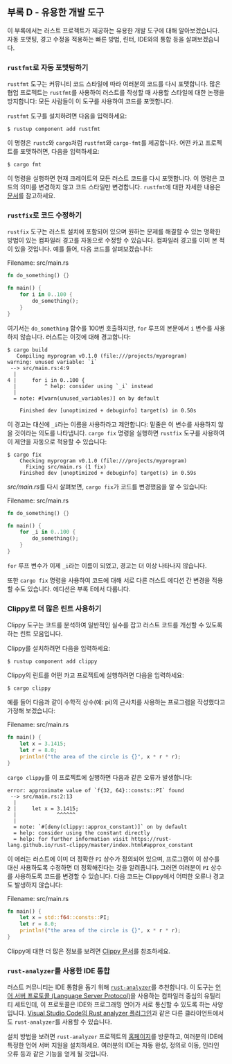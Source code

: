 ## 부록 D - 유용한 개발 도구

이 부록에서는 러스트 프로젝트가 제공하는 유용한 개발 도구에 대해
알아보겠습니다. 자동 포맷팅, 경고 수정을 적용하는 빠른 방법, 린터,
IDE와의 통합 등을 살펴보겠습니다.

### `rustfmt`로 자동 포맷팅하기

`rustfmt` 도구는 커뮤니티 코드 스타일에 따라 여러분의 코드를 다시 포맷합니다.
많은 협업 프로젝트는 `rustfmt`를 사용하여 러스트를 작성할 때 사용할 스타일에
대한 논쟁을 방지합니다: 모든 사람들이 이 도구를 사용하여 코드를 포맷합니다.

`rustfmt` 도구를 설치하려면 다음을 입력하세요:

```console
$ rustup component add rustfmt
```

이 명령은 `rustc`와 `cargo`처럼 `rustfmt`와 `cargo-fmt`를 제공합니다.
어떤 카고 프로젝트를 포맷하려면, 다음을 입력하세요:

```console
$ cargo fmt
```

이 명령을 실행하면 현재 크레이트의 모든 러스트 코드를 다시 포맷합니다.
이 명령은 코드의 의미를 변경하지 않고 코드 스타일만 변경합니다.
`rustfmt`에 대한 자세한 내용은 [문서][rustfmt]를 참고하세요.

[rustfmt]: https://github.com/rust-lang/rustfmt

### `rustfix`로 코드 수정하기

`rustfix` 도구는 러스트 설치에 포함되어 있으며 원하는 문제를 해결할
수 있는 명확한 방법이 있는 컴파일러 경고를 자동으로 수정할 수
있습니다. 컴파일러 경고를 이미 본 적이 있을 것입니다. 예를 들어,
다음 코드를 살펴보겠습니다:

<span class="filename">Filename: src/main.rs</span>

```rust
fn do_something() {}

fn main() {
    for i in 0..100 {
        do_something();
    }
}
```

여기서는 `do_something` 함수를 100번 호출하지만, `for` 루프의 본문에서
`i` 변수를 사용하지 않습니다. 러스트는 이것에 대해 경고합니다:

```console
$ cargo build
   Compiling myprogram v0.1.0 (file:///projects/myprogram)
warning: unused variable: `i`
 --> src/main.rs:4:9
  |
4 |     for i in 0..100 {
  |         ^ help: consider using `_i` instead
  |
  = note: #[warn(unused_variables)] on by default

    Finished dev [unoptimized + debuginfo] target(s) in 0.50s
```

이 경고는 대신에 `_i`라는 이름을 사용하라고 제안합니다: 밑줄은 이
변수를 사용하지 않을 것이라는 의도를 나타냅니다. `cargo fix` 명령을
실행하면 `rustfix` 도구를 사용하여 이 제안을 자동으로 적용할 수
있습니다:

```console
$ cargo fix
    Checking myprogram v0.1.0 (file:///projects/myprogram)
      Fixing src/main.rs (1 fix)
    Finished dev [unoptimized + debuginfo] target(s) in 0.59s
```

*src/main.rs*를 다시 살펴보면, `cargo fix`가 코드를 변경했음을 알 수
있습니다:

<span class="filename">Filename: src/main.rs</span>

```rust
fn do_something() {}

fn main() {
    for _i in 0..100 {
        do_something();
    }
}
```

`for` 루프 변수가 이제 `_i`라는 이름이 되었고, 경고는 더 이상 나타나지 않습니다.

또한 `cargo fix` 명령을 사용하여 코드에 대해 서로 다른 러스트 에디션 간
변경을 적용할 수도 있습니다. 에디션은 부록 E에서 다룹니다.

### Clippy로 더 많은 린트 사용하기

Clippy 도구는 코드를 분석하여 일반적인 실수를 잡고 러스트 코드를
개선할 수 있도록 하는 린트 모음입니다.

Clippy를 설치하려면 다음을 입력하세요:

```console
$ rustup component add clippy
```

Clippy의 린트를 어떤 카고 프로젝트에 실행하려면 다음을 입력하세요:

```console
$ cargo clippy
```

예를 들어 다음과 같이 수학적 상수(예: pi)의 근사치를 사용하는 프로그램을
작성했다고 가정해 보겠습니다:

<span class="filename">Filename: src/main.rs</span>

```rust
fn main() {
    let x = 3.1415;
    let r = 8.0;
    println!("the area of the circle is {}", x * r * r);
}
```

`cargo clippy`를 이 프로젝트에 실행하면 다음과 같은 오류가 발생합니다:

```text
error: approximate value of `f{32, 64}::consts::PI` found
 --> src/main.rs:2:13
  |
2 |     let x = 3.1415;
  |             ^^^^^^
  |
  = note: `#[deny(clippy::approx_constant)]` on by default
  = help: consider using the constant directly
  = help: for further information visit https://rust-lang.github.io/rust-clippy/master/index.html#approx_constant
```

이 에러는 러스트에 이미 더 정확한 `PI` 상수가 정의되어 있으며, 프로그램이
이 상수를 대신 사용하도록 수정하면 더 정확해진다는 것을 알려줍니다.
그러면 여러분이 `PI` 상수를 사용하도록 코드를 변경할 수 있습니다.
다음 코드는 Clippy에서 어떠한 오류나 경고도 발생하지 않습니다:

<span class="filename">Filename: src/main.rs</span>

```rust
fn main() {
    let x = std::f64::consts::PI;
    let r = 8.0;
    println!("the area of the circle is {}", x * r * r);
}
```

Clippy에 대한 더 많은 정보를 보려면 [Clippy 문서][clippy]를 참조하세요.

[clippy]: https://github.com/rust-lang/rust-clippy

### `rust-analyzer`를 사용한 IDE 통합

러스트 커뮤니티는 IDE 통합을 돕기 위해 [`rust-analyzer`][rust-analyzer]<!-- ignore -->를
추천합니다. 이 도구는 [언어 서버 프로토콜 (Language Server Protocol)][lsp]<!-- ignore -->을
사용하는 컴파일러 중심의 유틸리티 세트인데, 이 프로토콜은 IDE와
프로그래밍 언어가 서로 통신할 수 있도록 하는 사양입니다.
[Visual Studio Code의 Rust analyzer 플러그인][vscode]<!-- ignore -->과 같은
다른 클라이언트에서도 `rust-analyzer`를 사용할 수 있습니다.

[lsp]: http://langserver.org/
[vscode]: https://marketplace.visualstudio.com/items?itemName=rust-lang.rust-analyzer

설치 방법을 보려면 `rust-analyzer` 프로젝트의 [홈페이지][rust-analyzer]<!-- ignore -->를
방문하고, 여러분의 IDE에 특정한 언어 서버 지원을 설치하세요.
여러분의 IDE는 자동 완성, 정의로 이동, 인라인 오류 등과 같은
기능을 얻게 될 것입니다.

[rust-analyzer]: https://rust-analyzer.github.io
